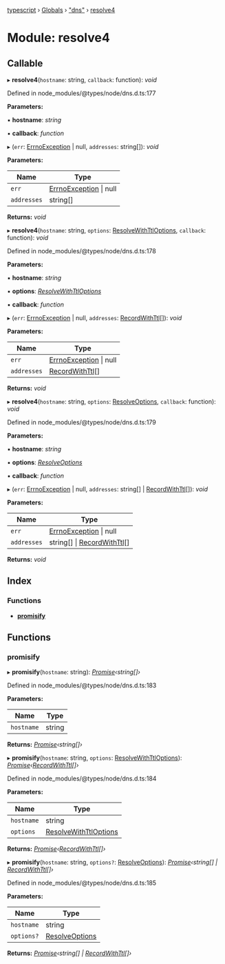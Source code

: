 [typescript](../README.md) › [Globals](../globals.md) › ["dns"](_dns_.md) › [resolve4](_dns_.resolve4.md)

# Module: resolve4

## Callable

▸ **resolve4**(`hostname`: string, `callback`: function): *void*

Defined in node_modules/@types/node/dns.d.ts:177

**Parameters:**

▪ **hostname**: *string*

▪ **callback**: *function*

▸ (`err`: [ErrnoException](../interfaces/nodejs.errnoexception.md) | null, `addresses`: string[]): *void*

**Parameters:**

Name | Type |
------ | ------ |
`err` | [ErrnoException](../interfaces/nodejs.errnoexception.md) &#124; null |
`addresses` | string[] |

**Returns:** *void*

▸ **resolve4**(`hostname`: string, `options`: [ResolveWithTtlOptions](../interfaces/_dns_.resolvewithttloptions.md), `callback`: function): *void*

Defined in node_modules/@types/node/dns.d.ts:178

**Parameters:**

▪ **hostname**: *string*

▪ **options**: *[ResolveWithTtlOptions](../interfaces/_dns_.resolvewithttloptions.md)*

▪ **callback**: *function*

▸ (`err`: [ErrnoException](../interfaces/nodejs.errnoexception.md) | null, `addresses`: [RecordWithTtl](../interfaces/_dns_.recordwithttl.md)[]): *void*

**Parameters:**

Name | Type |
------ | ------ |
`err` | [ErrnoException](../interfaces/nodejs.errnoexception.md) &#124; null |
`addresses` | [RecordWithTtl](../interfaces/_dns_.recordwithttl.md)[] |

**Returns:** *void*

▸ **resolve4**(`hostname`: string, `options`: [ResolveOptions](../interfaces/_dns_.resolveoptions.md), `callback`: function): *void*

Defined in node_modules/@types/node/dns.d.ts:179

**Parameters:**

▪ **hostname**: *string*

▪ **options**: *[ResolveOptions](../interfaces/_dns_.resolveoptions.md)*

▪ **callback**: *function*

▸ (`err`: [ErrnoException](../interfaces/nodejs.errnoexception.md) | null, `addresses`: string[] | [RecordWithTtl](../interfaces/_dns_.recordwithttl.md)[]): *void*

**Parameters:**

Name | Type |
------ | ------ |
`err` | [ErrnoException](../interfaces/nodejs.errnoexception.md) &#124; null |
`addresses` | string[] &#124; [RecordWithTtl](../interfaces/_dns_.recordwithttl.md)[] |

**Returns:** *void*

## Index

### Functions

* [__promisify__](_dns_.resolve4.md#__promisify__)

## Functions

###  __promisify__

▸ **__promisify__**(`hostname`: string): *[Promise](../interfaces/promise.md)‹string[]›*

Defined in node_modules/@types/node/dns.d.ts:183

**Parameters:**

Name | Type |
------ | ------ |
`hostname` | string |

**Returns:** *[Promise](../interfaces/promise.md)‹string[]›*

▸ **__promisify__**(`hostname`: string, `options`: [ResolveWithTtlOptions](../interfaces/_dns_.resolvewithttloptions.md)): *[Promise](../interfaces/promise.md)‹[RecordWithTtl](../interfaces/_dns_.recordwithttl.md)[]›*

Defined in node_modules/@types/node/dns.d.ts:184

**Parameters:**

Name | Type |
------ | ------ |
`hostname` | string |
`options` | [ResolveWithTtlOptions](../interfaces/_dns_.resolvewithttloptions.md) |

**Returns:** *[Promise](../interfaces/promise.md)‹[RecordWithTtl](../interfaces/_dns_.recordwithttl.md)[]›*

▸ **__promisify__**(`hostname`: string, `options?`: [ResolveOptions](../interfaces/_dns_.resolveoptions.md)): *[Promise](../interfaces/promise.md)‹string[] | [RecordWithTtl](../interfaces/_dns_.recordwithttl.md)[]›*

Defined in node_modules/@types/node/dns.d.ts:185

**Parameters:**

Name | Type |
------ | ------ |
`hostname` | string |
`options?` | [ResolveOptions](../interfaces/_dns_.resolveoptions.md) |

**Returns:** *[Promise](../interfaces/promise.md)‹string[] | [RecordWithTtl](../interfaces/_dns_.recordwithttl.md)[]›*
